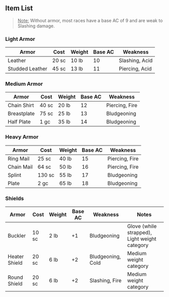## Item List

><u>Note:</u> Without armor, most races have a base AC of 9 and are weak to Slashing damage.

### Light Armor
| **Armor**       | **Cost** | **Weight** | **Base AC** | **Weakness**   |
| --------------- | -------- | ---------- | ----------- | -------------- |
| Leather         | 20 sc    | 10 lb      | 10          | Slashing, Acid |
| Studded Leather | 45 sc    | 13 lb      | 11          | Piercing, Acid |
### Medium Armor
| **Armor**         | **Cost** | **Weight** | **Base AC** | **Weakness**   |
| ----------------- | -------- | ---------- | ----------- | -------------- |
| Chain Shirt       | 40 sc    | 20 lb      | 12          | Piercing, Fire |
| Breastplate       | 75 sc    | 25 lb      | 13          | Bludgeoning    |
| Half Plate        | 1 gc     | 35 lb      | 14          | Bludgeoning    |
### Heavy Armor
| **Armor**         | **Cost** | **Weight** | **Base AC** | **Weakness**   |
| ----------------- | -------- | ---------- | ----------- | -------------- |
| Ring Mail         | 25 sc    | 40 lb      | 15          | Piercing, Fire |
| Chain Mail        | 64 sc    | 50 lb      | 16          | Piercing, Fire |
| Splint            | 130 sc   | 55 lb      | 17          | Bludgeoning    |
| Plate             | 2 gc     | 65 lb      | 18          | Bludgeoning    |
### Shields
| **Armor**         | **Cost** | **Weight** | **Base AC** | **Weakness**      | **Notes**                                     |
| ----------------- | -------- | ---------- | ----------- | ----------------- | --------------------------------------------- |
| Buckler           | 10 sc    | 2 lb       | +1          | Bludgeoning       | Glove (while strapped), Light weight category |
| Heater Shield     | 20 sc    | 6 lb       | +2          | Bludgeoning, Cold | Medium weight category                        |
| Round Shield      | 20 sc    | 6 lb       | +2          | Slashing, Fire    | Medium weight category                        |
